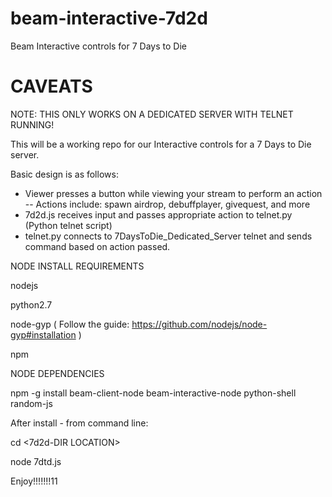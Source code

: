 # beam-interactive-7d2d
Beam Interactive controls for 7 Days to Die

# CAVEATS
  NOTE: THIS ONLY WORKS ON A DEDICATED SERVER WITH TELNET RUNNING!

This will be a working repo for our Interactive controls for a 7 Days to Die server.

Basic design is as follows:
  - Viewer presses a button while viewing your stream to perform an action
    -- Actions include: spawn airdrop, debuffplayer, givequest, and more
  - 7d2d.js receives input and passes appropriate action to telnet.py (Python telnet script)
  - telnet.py connects to 7DaysToDie_Dedicated_Server telnet and sends command based on action passed.

NODE INSTALL REQUIREMENTS

  nodejs
  
  python2.7
  
  node-gyp  ( Follow the guide: https://github.com/nodejs/node-gyp#installation )
  
  npm
  
  
NODE DEPENDENCIES
  
  npm -g install beam-client-node beam-interactive-node python-shell random-js
  
After install - from command line:

  cd <7d2d-DIR LOCATION>

  node 7dtd.js
  


Enjoy!!!!!!!11
